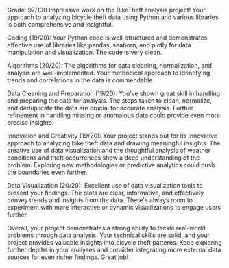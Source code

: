 Grade: 97/100 Impressive work on the BikeTheft analysis project! Your approach to analyzing bicycle theft data using Python and various libraries is both comprehensive and insightful.

Coding (19/20): Your Python code is well-structured and demonstrates effective use of libraries like pandas, seaborn, and plotly for data manipulation and visualization. The code is very clean.

Algorithms (20/20): The algorithms for data cleaning, normalization, and analysis are well-implemented. Your methodical approach to identifying trends and correlations in the data is commendable. 

Data Cleaning and Preparation (19/20): You've shown great skill in handling and preparing the data for analysis. The steps taken to clean, normalize, and deduplicate the data are crucial for accurate analysis. Further refinement in handling missing or anomalous data could provide even more precise insights.

Innovation and Creativity (19/20): Your project stands out for its innovative approach to analyzing bike theft data and drawing meaningful insights. The creative use of data visualization and the thoughtful analysis of weather conditions and theft occurrences show a deep understanding of the problem. Exploring new methodologies or predictive analytics could push the boundaries even further.

Data Visualization (20/20): Excellent use of data visualization tools to present your findings. The plots are clear, informative, and effectively convey trends and insights from the data. There's always room to experiment with more interactive or dynamic visualizations to engage users further.

Overall, your project demonstrates a strong ability to tackle real-world problems through data analysis. Your technical skills are solid, and your project provides valuable insights into bicycle theft patterns. Keep exploring further depths in your analyses and consider integrating more external data sources for even richer findings. Great job!
